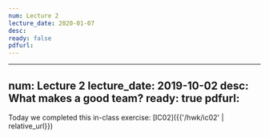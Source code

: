 ```yaml
---
num: Lecture 2
lecture_date: 2020-01-07
desc:
ready: false
pdfurl:
---
```


---
num: Lecture 2
lecture_date: 2019-10-02
desc: What makes a good team?
ready: true
pdfurl:
---

Today we completed this in-class exercise: [IC02]({{'/hwk/ic02' | relative_url}})

